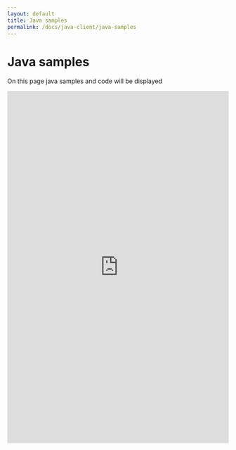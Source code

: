 ```yaml
---
layout: default
title: Java samples
permalink: /docs/java-client/java-samples
---
```


# Java samples

On this page java samples and code will be displayed

<iframe width="100%" height="800px" src="https://codemma.github.io/cadenceDecisionTree/" frameborder="0" allowfullscreen></iframe>